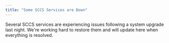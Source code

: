 ```yaml
---
title: "Some SCCS Services are Down"
---
```


Several SCCS services are experiencing issues following a system upgrade last night. We're working hard to restore them and will update here when everything is resolved.
